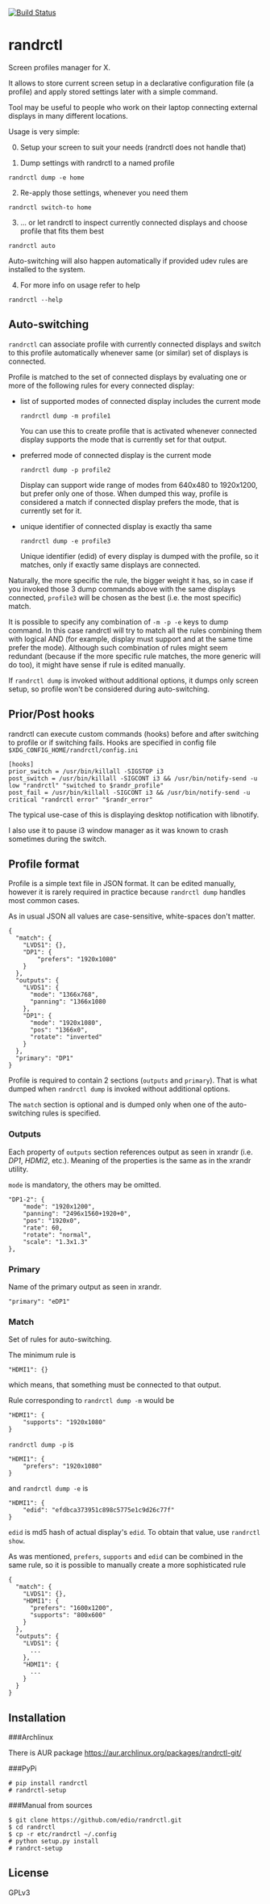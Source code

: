 [![Build Status](https://travis-ci.org/edio/randrctl.svg?branch=master)](https://travis-ci.org/edio/randrctl)

# randrctl

Screen profiles manager for X.

It allows to store current screen setup in a declarative configuration file (a profile) and apply stored settings later
with a simple command.

Tool may be useful to people who work on their laptop connecting external displays in many different locations.

Usage is very simple:

0. Setup your screen to suit your needs (randrctl does not handle that)

1. Dump settings with randrctl to a named profile

  ```randrctl dump -e home```

2. Re-apply those settings, whenever you need them

  ```randrctl switch-to home```

3. ... or let randrctl to inspect currently connected displays and choose profile that fits them best

  ```randrctl auto```

  Auto-switching will also happen automatically if provided udev rules are installed to the system.
  
4. For more info on usage refer to help

  ```randrctl --help```


## Auto-switching<a name="auto"></a>

```randrctl``` can associate profile with currently connected displays and switch to this profile automatically whenever
same (or similar) set of displays is connected.

Profile is matched to the set of connected displays by evaluating one or more of the following rules for every connected
display:

* list of supported modes of connected display includes the current mode

  ```randrctl dump -m profile1```

  You can use this to create profile that is activated whenever connected display supports the mode that is currently
  set for that output.

* preferred mode of connected display is the current mode

  ```randrctl dump -p profile2```

  Display can support wide range of modes from 640x480 to 1920x1200, but prefer only one of those. When dumped this way,
  profile is considered a match if connected display prefers the mode, that is currently set for it.

* unique identifier of connected display is exactly tha same

  ```randrctl dump -e profile3```

  Unique identifier (edid) of every display is dumped with the profile, so it matches, only if exactly same displays
  are connected.

Naturally, the more specific the rule, the bigger weight it has, so in case if you invoked those 3 dump commands above
with the same displays connected, `profile3` will be chosen as the best (i.e. the most specific) match.

It is possible to specify any combination of `-m -p -e` keys to dump command. In this case randrctl will try to match
all the rules combining them with logical AND (for example, display must support and at the same time prefer the mode).
Although such combination of rules might seem redundant (because if the more specific rule matches, the more generic
will do too), it might have sense if rule is edited manually.

If `randrctl dump` is invoked without additional options, it dumps only screen setup, so profile won't be considered
during auto-switching.


## Prior/Post hooks

randrctl can execute custom commands (hooks) before and after switching to profile or if switching fails. Hooks are
specified in config file `$XDG_CONFIG_HOME/randrctl/config.ini`

```
[hooks]
prior_switch = /usr/bin/killall -SIGSTOP i3
post_switch = /usr/bin/killall -SIGCONT i3 && /usr/bin/notify-send -u low "randrctl" "switched to $randr_profile"
post_fail = /usr/bin/killall -SIGCONT i3 && /usr/bin/notify-send -u critical "randrctl error" "$randr_error"
```

The typical use-case of this is displaying desktop notification with libnotify.

I also use it to pause i3 window manager as it was known to crash sometimes during the switch.


## Profile format

Profile is a simple text file in JSON format. It can be edited manually, however it is rarely required in practice
because `randrctl dump` handles most common cases.

As in usual JSON all values are case-sensitive, white-spaces don't matter.

```
{
  "match": {
    "LVDS1": {},
    "DP1": {
        "prefers": "1920x1080"
    }
  },
  "outputs": {
    "LVDS1": {
      "mode": "1366x768",
      "panning": "1366x1080
    },
    "DP1": {
      "mode": "1920x1080",
      "pos": "1366x0",
      "rotate": "inverted"
    }
  },
  "primary": "DP1"
}
```

Profile is required to contain 2 sections (`outputs` and `primary`). That is what dumped when `randrctl dump` is invoked
without additional options.

The `match` section is optional and is dumped only when one of the auto-switching rules is specified.


### Outputs

Each property of `outputs` section references output as seen in xrandr (i.e. *DP1*, *HDMI2*, etc.). Meaning of the
properties is the same as in the xrandr utility.

`mode` is mandatory, the others may be omitted.

```
"DP1-2": {
    "mode": "1920x1200",
    "panning": "2496x1560+1920+0",
    "pos": "1920x0",
    "rate": 60,
    "rotate": "normal",
    "scale": "1.3x1.3"
},
```


### Primary

Name of the primary output as seen in xrandr.

```
"primary": "eDP1"
```

### Match

Set of rules for auto-switching.

The minimum rule is

```
"HDMI1": {}
```

which means, that something must be connected to that output.

Rule corresponding to `randrctl dump -m` would be

```
"HDMI1": {
    "supports": "1920x1080"
}
```

`randrctl dump -p` is

```
"HDMI1": {
    "prefers": "1920x1080"
}
```

and `randrctl dump -e` is

```
"HDMI1": {
    "edid": "efdbca373951c898c5775e1c9d26c77f"
}
```

`edid` is md5 hash of actual display's `edid`. To obtain that value, use `randrctl show`.

As was mentioned, `prefers`, `supports` and `edid` can be combined in the same rule, so it is possible to manually
create a more sophisticated rule

```
{
  "match": {
    "LVDS1": {},
    "HDMI1": {
      "prefers": "1600x1200",
      "supports": "800x600"
    }
  },
  "outputs": {
    "LVDS1": {
      ...
    },
    "HDMI1": {
      ...
    }
  }
}
```


## Installation

###Archlinux

There is AUR package https://aur.archlinux.org/packages/randrctl-git/


###PyPi

```
# pip install randrctl
# randrctl-setup
```


###Manual from sources

```
$ git clone https://github.com/edio/randrctl.git
$ cd randrctl
$ cp -r etc/randrctl ~/.config
# python setup.py install
# randrct-setup
```


## License
GPLv3
